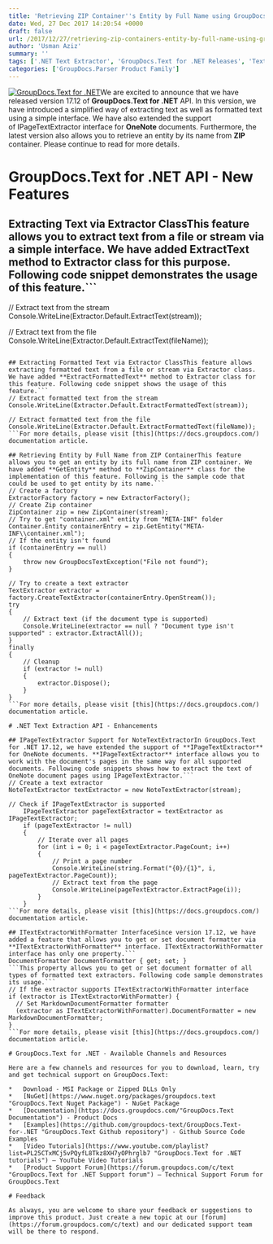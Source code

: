 ```yaml
---
title: 'Retrieving ZIP Container''s Entity by Full Name using GroupDocs.Text for .NET 17.12'
date: Wed, 27 Dec 2017 14:20:54 +0000
draft: false
url: /2017/12/27/retrieving-zip-containers-entity-by-full-name-using-groupdocs.text-for-.net-17.12/
author: 'Usman Aziz'
summary: ''
tags: ['.NET Text Extractor', 'GroupDocs.Text for .NET Releases', 'Text Extraction API for .NET']
categories: ['GroupDocs.Parser Product Family']
---
```


[![GroupDocs.Text for .NET](http://blog.groupdocs.com/wp-content/uploads/sites/4/2017/04/groupdocs.text-for-dotnet.png)](https://products.groupdocs.com/)We are excited to announce that we have released version 17.12 of **GroupDocs.Text for .NET** API. In this version, we have introduced a simplified way of extracting text as well as formatted text using a simple interface. We have also extended the support of IPageTextExtractor interface for **OneNote** documents. Furthermore, the latest version also allows you to retrieve an entity by its name from **ZIP** container. Please continue to read for more details.

# GroupDocs.Text for .NET API - New Features

## Extracting Text via Extractor ClassThis feature allows you to extract text from a file or stream via a simple interface. We have added **ExtractText** method to **Extractor** class for this purpose. Following code snippet demonstrates the usage of this feature.```
// Extract text from the stream
Console.WriteLine(Extractor.Default.ExtractText(stream));

// Extract text from the file
Console.WriteLine(Extractor.Default.ExtractText(fileName)); 
```For more details, please visit [this](https://docs.groupdocs.com/) documentation article.

## Extracting Formatted Text via Extractor ClassThis feature allows extracting formatted text from a file or stream via Extractor class. We have added **ExtractFormattedText** method to Extractor class for this feature. Following code snippet shows the usage of this feature.```
// Extract formatted text from the stream
Console.WriteLine(Extractor.Default.ExtractFormattedText(stream));
 
// Extract formatted text from the file
Console.WriteLine(Extractor.Default.ExtractFormattedText(fileName)); 
```For more details, please visit [this](https://docs.groupdocs.com/) documentation article.

## Retrieving Entity by Full Name from ZIP ContainerThis feature allows you to get an entity by its full name from ZIP container. We have added **GetEntity** method to **ZipContainer** class for the implementation of this feature. Following is the sample code that could be used to get entity by its name.```
// Create a factory
ExtractorFactory factory = new ExtractorFactory();
// Create Zip container
ZipContainer zip = new ZipContainer(stream);
// Try to get "container.xml" entity from "META-INF" folder
Container.Entity containerEntry = zip.GetEntity("META-INF\\container.xml");
// If the entity isn't found
if (containerEntry == null)
{
    throw new GroupDocsTextException("File not found");
}
 
// Try to create a text extractor
TextExtractor extractor = factory.CreateTextExtractor(containerEntry.OpenStream());
try
{
    // Extract text (if the document type is supported)
    Console.WriteLine(extractor == null ? "Document type isn't supported" : extractor.ExtractAll());
}
finally
{
    // Cleanup
    if (extractor != null)
    {
        extractor.Dispose();
    }
}
```For more details, please visit [this](https://docs.groupdocs.com/) documentation article.

# .NET Text Extraction API - Enhancements

## IPageTextExtractor Support for NoteTextExtractorIn GroupDocs.Text for .NET 17.12, we have extended the support of **IPageTextExtractor** for OneNote documents. **IPageTextExtractor** interface allows you to work with the document's pages in the same way for all supported documents. Following code snippets shows how to extract the text of OneNote document pages using IPageTextExtractor.```
// Create a text extractor
NoteTextExtractor textExtractor = new NoteTextExtractor(stream);

// Check if IPageTextExtractor is supported
    IPageTextExtractor pageTextExtractor = textExtractor as IPageTextExtractor;
    if (pageTextExtractor != null)
    {
        // Iterate over all pages
        for (int i = 0; i < pageTextExtractor.PageCount; i++)
        {
            // Print a page number
            Console.WriteLine(string.Format("{0}/{1}", i, pageTextExtractor.PageCount));
            // Extract text from the page
            Console.WriteLine(pageTextExtractor.ExtractPage(i));
        }
    } 
```For more details, please visit [this](https://docs.groupdocs.com/) documentation article.

## ITextExtractorWithFormatter InterfaceSince version 17.12, we have added a feature that allows you to get or set document formatter via **ITextExtractorWithFormatter** interface. ITextExtractorWithFormatter interface has only one property.```
DocumentFormatter DocumentFormatter { get; set; }
```This property allows you to get or set document formatter of all types of formatted text extractors. Following code sample demonstrates its usage.```
// If the extractor supports ITextExtractorWithFormatter interface
if (extractor is ITextExtractorWithFormatter) {
  // Set MarkdownDocumentFormatter formatter
  (extractor as ITextExtractorWithFormatter).DocumentFormatter = new MarkdownDocumentFormatter;
}
```For more details, please visit [this](https://docs.groupdocs.com/) documentation article.

# GroupDocs.Text for .NET - Available Channels and Resources

Here are a few channels and resources for you to download, learn, try and get technical support on GroupDocs.Text:

*   Download - MSI Package or Zipped DLLs Only
*   [NuGet](https://www.nuget.org/packages/groupdocs.text "GroupDocs.Text Nuget Package") - NuGet Package
*   [Documentation](https://docs.groupdocs.com/"GroupDocs.Text Documentation") - Product Docs
*   [Examples](https://github.com/groupdocs-text/GroupDocs.Text-for-.NET "GroupDocs.Text Github repository") - Github Source Code Examples
*   [Video Tutorials](https://www.youtube.com/playlist?list=PL25CTxMCj5vPQyfL8Tkz8XH7yOPhrglb7 "GroupDocs.Text for .NET tutorials") – YouTube Video Tutorials
*   [Product Support Forum](https://forum.groupdocs.com/c/text "GroupDocs.Text for .NET Support forum") – Technical Support Forum for GroupDocs.Text

# Feedback

As always, you are welcome to share your feedback or suggestions to improve this product. Just create a new topic at our [forum](https://forum.groupdocs.com/c/text) and our dedicated support team will be there to respond.




